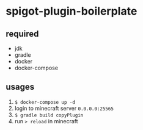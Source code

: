 # spigot-plugin-boilerplate

## required

* jdk
* gradle
* docker
* docker-compose

## usages

1. `$ docker-compose up -d`
2. login to minecraft server `0.0.0.0:25565`
3. `$ gradle build copyPlugin`
4. run `> reload` in minecraft